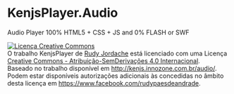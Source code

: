 KenjsPlayer.Audio
=================

Audio Player 100% HTML5 + CSS + JS and 0% FLASH or SWF


<a rel="license" href="http://creativecommons.org/licenses/by-nd/4.0/"><img alt="Licença Creative Commons" style="border-width:0" src="https://i.creativecommons.org/l/by-nd/4.0/88x31.png" /></a><br />O trabalho <span xmlns:dct="http://purl.org/dc/terms/" href="http://purl.org/dc/dcmitype/Dataset" property="dct:title" rel="dct:type">KenjsPlayer</span> de <a xmlns:cc="http://creativecommons.org/ns#" href="https://www.facebook.com/rudypaesdeandrade" property="cc:attributionName" rel="cc:attributionURL">Rudy Jordache</a> está licenciado com uma Licença <a rel="license" href="http://creativecommons.org/licenses/by-nd/4.0/">Creative Commons - Atribuição-SemDerivações 4.0 Internacional</a>.<br />Baseado no trabalho disponível em <a xmlns:dct="http://purl.org/dc/terms/" href="http://kenjs.innozone.com.br/audio/" rel="dct:source">http://kenjs.innozone.com.br/audio/</a>.<br />Podem estar disponíveis autorizações adicionais às concedidas no âmbito desta licença em <a xmlns:cc="http://creativecommons.org/ns#" href="https://www.facebook.com/rudypaesdeandrade" rel="cc:morePermissions">https://www.facebook.com/rudypaesdeandrade</a>.
